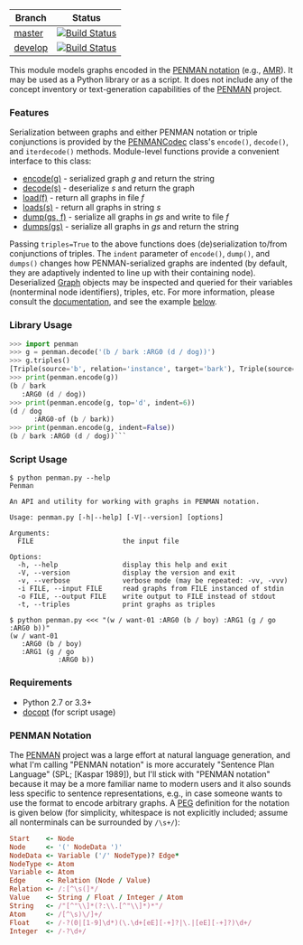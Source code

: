 
| Branch | Status |
| ------ | ------ |
| [master](https://github.com/goodmami/penman/tree/master)  | [![Build Status](https://travis-ci.org/goodmami/penman.svg?branch=master)](https://travis-ci.org/goodmami/penman) |
| [develop](https://github.com/goodmami/penman/tree/develop) | [![Build Status](https://travis-ci.org/goodmami/penman.svg?branch=develop)](https://travis-ci.org/goodmami/penman) |

This module models graphs encoded in the [PENMAN notation](#penman-notation)
(e.g., [AMR][]). It may be used as a Python library or as a script.
It does not include any of the concept inventory or text-generation
capabilities of the [PENMAN][] project.

### Features

Serialization between graphs and either PENMAN notation or triple
conjunctions is provided by the [PENMANCodec][] class's `encode()`,
`decode()`, and `iterdecode()` methods. Module-level functions
provide a convenient interface to this class:

* [encode(g)][] - serialized graph *g* and return the string
* [decode(s)][] - deserialize *s* and return the graph 
* [load(f)][] - return all graphs in file *f*
* [loads(s)][] - return all graphs in string *s*
* [dump(gs, f)][] - serialize all graphs in *gs* and write to file *f*
* [dumps(gs)][] - serialize all graphs in *gs* and return the string

Passing `triples=True` to the above functions does (de)serialization
to/from conjunctions of triples. The `indent` parameter of `encode()`,
`dump()`, and `dumps()` changes how PENMAN-serialized graphs are
indented (by default, they are adaptively indented to line up with
their containing node). Deserialized [Graph][] objects may be inspected
and queried for their variables (nonterminal node identifiers), triples,
etc. For more information, please consult the [documentation][], and see
the example [below](#library-usage).

### Library Usage

```python
>>> import penman
>>> g = penman.decode('(b / bark :ARG0 (d / dog))')
>>> g.triples()
[Triple(source='b', relation='instance', target='bark'), Triple(source='b', relation='ARG0', target='d'), Triple(source='d', relation='instance', target='dog')]
>>> print(penman.encode(g))
(b / bark
   :ARG0 (d / dog))
>>> print(penman.encode(g, top='d', indent=6))
(d / dog
      :ARG0-of (b / bark))
>>> print(penman.encode(g, indent=False))
(b / bark :ARG0 (d / dog))```
```

### Script Usage

```
$ python penman.py --help
Penman

An API and utility for working with graphs in PENMAN notation.

Usage: penman.py [-h|--help] [-V|--version] [options]

Arguments:
  FILE                      the input file

Options:
  -h, --help                display this help and exit
  -V, --version             display the version and exit
  -v, --verbose             verbose mode (may be repeated: -vv, -vvv)
  -i FILE, --input FILE     read graphs from FILE instanced of stdin
  -o FILE, --output FILE    write output to FILE instead of stdout
  -t, --triples             print graphs as triples

$ python penman.py <<< "(w / want-01 :ARG0 (b / boy) :ARG1 (g / go :ARG0 b))"
(w / want-01
   :ARG0 (b / boy)
   :ARG1 (g / go
            :ARG0 b))
```

### Requirements

- Python 2.7 or 3.3+
- [docopt](https://pypi.python.org/pypi/docopt) (for script usage)

### PENMAN Notation

The [PENMAN][] project was a large effort at natural language generation,
and what I'm calling "PENMAN notation" is more accurately "Sentence Plan
Language" (SPL; [Kaspar 1989]), but I'll stick with "PENMAN notation"
because it may be a more familiar name to modern users and it also sounds
less specific to sentence representations, e.g., in case someone wants to
use the format to encode arbitrary graphs. A [PEG][] definition for the
notation is given below (for simplicity, whitespace is not explicitly
included; assume all nonterminals can be surrounded by `/\s+/`):

```ruby
Start    <- Node
Node     <- '(' NodeData ')'
NodeData <- Variable ('/' NodeType)? Edge*
NodeType <- Atom
Variable <- Atom
Edge     <- Relation (Node / Value)
Relation <- /:[^\s(]*/
Value    <- String / Float / Integer / Atom
String   <- /"[^"\\]*(?:\\.[^"\\]*)*"/
Atom     <- /[^\s)\/]+/
Float    <- /-?(0|[1-9]\d*)(\.\d+[eE][-+]?|\.|[eE][-+]?)\d+/
Integer  <- /-?\d+/
```

[PENMAN]: http://www.isi.edu/natural-language/penman/penman.html
[AMR]: http://amr.isi.edu/
[Kasper 1989]: http://www.aclweb.org/anthology/H89-1022
[PEG]: https://en.wikipedia.org/wiki/Parsing_expression_grammar

[documentation]: docs/API.md
[PENMANCodec]: docs/API.md#penmancodec
[encode(g)]: docs/API.md#encode
[decode(s)]: docs/API.md#decode
[load(f)]: docs/API.md#load
[loads(s)]: docs/API.md#loads
[dump(gs, f)]: docs/API.md#dump
[dumps(gs)]: docs/API.md#dumps
[Graph]: docs/API.md#graph
